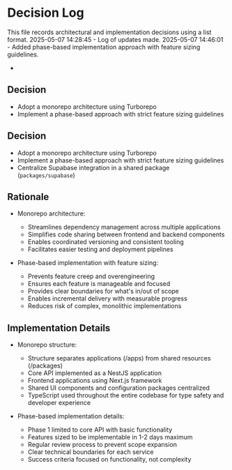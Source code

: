 # Decision Log

This file records architectural and implementation decisions using a list format.
2025-05-07 14:28:45 - Log of updates made.
2025-05-07 14:46:01 - Added phase-based implementation approach with feature sizing guidelines.

-

## Decision

- Adopt a monorepo architecture using Turborepo
- Implement a phase-based approach with strict feature sizing guidelines

## Decision

- Adopt a monorepo architecture using Turborepo
- Implement a phase-based approach with strict feature sizing guidelines
- Centralize Supabase integration in a shared package (`packages/supabase`)

## Rationale

- Monorepo architecture:

  - Streamlines dependency management across multiple applications
  - Simplifies code sharing between frontend and backend components
  - Enables coordinated versioning and consistent tooling
  - Facilitates easier testing and deployment pipelines

- Phase-based implementation with feature sizing:
  - Prevents feature creep and overengineering
  - Ensures each feature is manageable and focused
  - Provides clear boundaries for what's in/out of scope
  - Enables incremental delivery with measurable progress
  - Reduces risk of complex, monolithic implementations

## Implementation Details

- Monorepo structure:

  - Structure separates applications (/apps) from shared resources (/packages)
  - Core API implemented as a NestJS application
  - Frontend applications using Next.js framework
  - Shared UI components and configuration packages centralized
  - TypeScript used throughout the entire codebase for type safety and developer experience

- Phase-based implementation details:
  - Phase 1 limited to core API with basic functionality
  - Features sized to be implementable in 1-2 days maximum
  - Regular review process to prevent scope expansion
  - Clear technical boundaries for each service
  - Success criteria focused on functionality, not complexity
